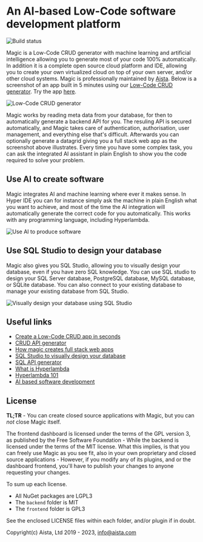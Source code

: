 
# An AI-based Low-Code software development platform

![Build status](https://github.com/polterguy/magic/actions/workflows/codeql-analysis.yml/badge.svg)

Magic is a Low-Code CRUD generator with machine learning and artificial intelligence allowing you to
generate most of your code 100% automatically. In addition it is a complete open source cloud platform
and IDE, allowing you to create your own virtualized cloud on top of your own server, and/or other
cloud systems. Magic is professionally maintained by [Aista](https://aista.com).
Below is a screenshot of an app built in 5 minutes using our [Low-Code CRUD generator](https://aista.com/crud-datagrid/).
Try the app [here](https://sakila.aista.com).

![Low-Code CRUD generator](https://raw.githubusercontent.com/polterguy/polterguy.github.io/master/images/sakila.jpg)

Magic works by reading meta data from your database, for then to automatically generate a
backend API for you. The resuling API is secured automatically, and Magic takes care
of authentication, authorisation, user management, and everything else that's difficult. Afterwards you can
optionally generate a datagrid giving you a full stack web app as the screenshot above illustrates.
Every time you have some complex task, you can ask the integrated AI assistant in plain English
to show you the code required to solve your problem.

## Use AI to create software

Magic integrates AI and machine learning where ever it makes sense. In Hyper IDE you can for instance
simply ask the machine in plain English what you want to achieve, and most of the time the AI integration
will automatically generate the correct code for you automatically. This works with any programming
language, including Hyperlambda.

![Use AI to produce software](https://raw.githubusercontent.com/polterguy/polterguy.github.io/master/images/ai-hyper-ide.jpeg)

## Use SQL Studio to design your database

Magic also gives you SQL Studio, allowing you to visually design your database, even if you have zero
SQL knowledge. You can use SQL studio to design your SQL Server database, PostgreSQL database, MySQL database,
or SQLite database. You can also connect to your existing database to manage your existing database from SQL Studio.

![Visually design your database using SQL Studio](https://raw.githubusercontent.com/polterguy/polterguy.github.io/master/images/sql-studio-new.jpeg)

## Useful links

* [Create a Low-Code CRUD app in seconds](https://aista.com)
* [CRUD API generator](https://aista.com/crud-api-generator/)
* [How magic creates full stack web apps](https://aista.com/crud-datagrid/)
* [SQL Studio to visually design your database](https://aista.com/sql-studio/)
* [SQL API generator](https://aista.com/sql-api-generator/)
* [What is Hyperlambda](https://aista.com/hyperlambda/)
* [Hyperlambda 101](https://aista.com/hyperlambda-101/)
* [AI based software development](https://aista.com/blog/ai-based-software-development/)

## License

**TL;TR** - You can create closed source applications with Magic, but you can _not_ close Magic itself.

The frontend dashboard is licensed under the terms of the GPL version 3, as published by the Free Software Foundation -
While the backend is licensed under the terms of the MIT license. What this implies, is that you can freely use Magic
as you see fit, also in your own proprietary and closed source applications - However, if you modify any of its plugins,
and or the dashboard frontend, you'll have to publish your changes to anyone requesting your changes.

To sum up each license.

* All NuGet packages are LGPL3
* The `backend` folder is MIT
* The `frontend` folder is GPL3

See the enclosed LICENSE files within each folder, and/or plugin if in doubt.

Copyright(c) Aista, Ltd 2019 - 2023, info@aista.com

